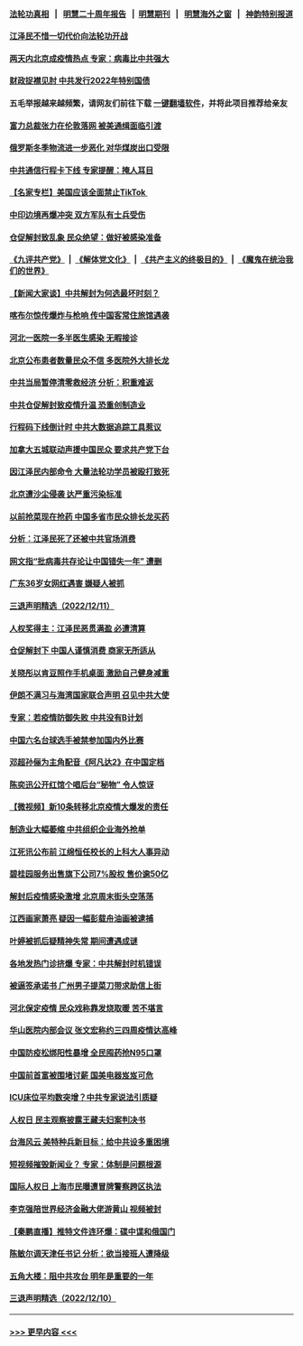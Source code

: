 #### [法轮功真相](https://github.com/gfw-breaker/truth/blob/master/README.md?t=0) &nbsp;&nbsp;|&nbsp;&nbsp; [明慧二十周年报告](https://github.com/gfw-breaker/mh-reports/blob/master/README.md?t=0) &nbsp;&nbsp;|&nbsp;&nbsp;[明慧期刊](https://github.com/gfw-breaker/mh-qikan) &nbsp;&nbsp;|&nbsp;&nbsp; [明慧海外之窗](https://github.com/gfw-breaker/mh-news/blob/master/README.md?t=0) &nbsp;&nbsp;|&nbsp;&nbsp; [神韵特别报道](https://github.com/gfw-breaker/mh-news/blob/master/shenyun.md?t=0)
#### [江泽民不惜一切代价向法轮功开战](../pages/nsc413/n13883332.md?t=12130550) 
#### [两天内北京成疫情热点 专家：病毒比中共强大](../pages/nsc413/n13883440.md?t=12130550) 
#### [财政捉襟见肘 中共发行2022年特别国债](../pages/nsc413/n13883439.md?t=12130550) 
#### 五毛举报越来越频繁，请网友们前往下载 [一键翻墙软件](https://github.com/gfw-breaker/ssr-accounts)，并将此项目推荐给亲友
#### [富力总裁张力在伦敦落网 被美通缉面临引渡](../pages/nsc413/n13883423.md?t=12130550) 
#### [俄罗斯冬季物流进一步恶化 对华煤炭出口受限](../pages/nsc413/n13883393.md?t=12130550) 
#### [中共通信行程卡下线 专家提醒：掩人耳目](../pages/nsc413/n13883397.md?t=12130550) 
#### [【名家专栏】美国应该全面禁止TikTok ](../pages/nsc413/n13883316.md?t=12130550) 
#### [中印边境再爆冲突 双方军队有士兵受伤](../pages/nsc413/n13883388.md?t=12130550) 
#### [仓促解封致乱象 民众绝望：做好被感染准备](../pages/nsc413/n13883381.md?t=12130550) 
#### [《九评共产党》](https://github.com/begood0513/9ping.md/blob/master/README.md) &nbsp;|&nbsp; [《解体党文化》](../../../../jtdwh.md/blob/master/README.md)  &nbsp;|&nbsp; [《共产主义的终极目的》](../../../../gczydzjmd.md/blob/master/README.md) &nbsp;|&nbsp; [《魔鬼在统治我们的世界》](../../../../mgztzwmdsj.md/blob/master/README.md) 
#### [【新闻大家谈】中共解封为何选最坏时刻？](../pages/nsc413/n13883367.md?t=12130550) 
#### [喀布尔惊传爆炸与枪响 传中国客常住旅馆遇袭](../pages/nsc413/n13883280.md?t=12130550) 
#### [河北一医院一多半医生感染 无暇接诊](../pages/nsc413/n13883239.md?t=12130550) 
#### [北京公布患者数量民众不信 多医院外大排长龙](../pages/nsc413/n13883195.md?t=12130550) 
#### [中共当局暂停清零救经济 分析：积重难返](../pages/nsc413/n13883190.md?t=12130550) 
#### [中共仓促解封致疫情升温 恐重创制造业](../pages/nsc413/n13883187.md?t=12130550) 
#### [行程码下线倒计时 中共大数据追踪工具惹议](../pages/nsc413/n13883174.md?t=12130550) 
#### [加拿大五城联动声援中国民众 要求共产党下台](../pages/nsc413/n13883075.md?t=12130550) 
#### [因江泽民内部命令 大量法轮功学员被殴打致死](../pages/nsc413/n13877409.md?t=12130550) 
#### [北京遭沙尘侵袭 达严重污染标准](../pages/nsc413/n13883105.md?t=12130550) 
#### [以前抢菜现在抢药 中国多省市民众排长龙买药](../pages/nsc413/n13883095.md?t=12130550) 
#### [分析：江泽民死了还被中共官场消费](../pages/nsc413/n13883009.md?t=12130550) 
#### [网文指“批病毒共存论让中国错失一年” 遭删](../pages/nsc413/n13882987.md?t=12130550) 
#### [广东36岁女网红遇害 嫌疑人被抓](../pages/nsc413/n13882963.md?t=12130550) 
#### [三退声明精选（2022/12/11）](../pages/nsc413/n13882990.md?t=12130550) 
#### [人权奖得主：江泽民恶贯满盈 必遭清算](../pages/nsc413/n13882937.md?t=12130550) 
#### [仓促解封下 中国人谨慎消费 商家无所适从](../pages/nsc413/n13882900.md?t=12130550) 
#### [关晓彤以肯豆照作手机桌面 激励自己健身减重](../pages/nsc413/n13882845.md?t=12130550) 
#### [伊朗不满习与海湾国家联合声明 召见中共大使](../pages/nsc413/n13882879.md?t=12130550) 
#### [专家：若疫情防御失败 中共没有B计划](../pages/nsc413/n13882811.md?t=12130550) 
#### [中国六名台球选手被禁参加国内外比赛](../pages/nsc413/n13882814.md?t=12130550) 
#### [邓超孙俪为主角配音《阿凡达2》在中国定档](../pages/nsc413/n13882787.md?t=12130550) 
#### [陈奕迅公开红馆个唱后台“秘物” 令人惊讶](../pages/nsc413/n13882805.md?t=12130550) 
#### [【微视频】新10条转移北京疫情大爆发的责任](../pages/nsc413/n13882751.md?t=12130550) 
#### [制造业大幅萎缩 中共组织企业海外抢单](../pages/nsc413/n13882807.md?t=12130550) 
#### [江死讯公布前 江绵恒任校长的上科大人事异动](../pages/nsc413/n13882789.md?t=12130550) 
#### [碧桂园服务出售旗下公司7%股权 售价逾50亿](../pages/nsc413/n13882785.md?t=12130550) 
#### [解封后疫情感染激增 北京周末街头空荡荡](../pages/nsc413/n13882749.md?t=12130550) 
#### [江西画家萧亮 疑因一幅彭载舟油画被逮捕](../pages/nsc413/n13882723.md?t=12130550) 
#### [叶婷被抓后疑精神失常 期间遭遇成谜](../pages/nsc413/n13882350.md?t=12130550) 
#### [各地发热门诊挤爆 专家：中共解封时机错误](../pages/nsc413/n13882598.md?t=12130550) 
#### [被逼签承诺书 广州男子提菜刀带求助信上街](../pages/nsc413/n13882547.md?t=12130550) 
#### [河北保定疫情 民众戏称靠发烧取暖 苦不堪言](../pages/nsc413/n13882624.md?t=12130550) 
#### [华山医院内部会议 张文宏称约三四周疫情达高峰](../pages/nsc413/n13882609.md?t=12130550) 
#### [中国防疫松绑阳性暴增 全民囤药抢N95口罩](../pages/nsc413/n13882580.md?t=12130550) 
#### [中国前首富被围堵讨薪 国美电器岌岌可危](../pages/nsc413/n13882558.md?t=12130550) 
#### [ICU床位平均数突增？中共专家说法引质疑](../pages/nsc413/n13882509.md?t=12130550) 
#### [人权日 民主观察披露王藏夫妇案判决书](../pages/nsc413/n13882517.md?t=12130550) 
#### [台海风云 美特种兵新目标：给中共设多重困境](../pages/nsc413/n13881958.md?t=12130550) 
#### [短视频摧毁新闻业？ 专家：体制是问题根源](../pages/nsc413/n13882513.md?t=12130550) 
#### [国际人权日 上海市民曝遭冒牌警察跨区执法](../pages/nsc413/n13882447.md?t=12130550) 
#### [李克强陪世界经济金融大佬游黄山 视频被封](../pages/nsc413/n13882460.md?t=12130550) 
#### [【秦鹏直播】推特文件连环爆：碟中谍和俄国门](../pages/nsc413/n13882409.md?t=12130550) 
#### [陈敏尔调天津任书记 分析：欲当接班人遭降级](../pages/nsc413/n13882458.md?t=12130550) 
#### [五角大楼：阻中共攻台 明年是重要的一年](../pages/nsc413/n13882467.md?t=12130550) 
#### [三退声明精选（2022/12/10）](../pages/nsc413/n13882448.md?t=12130550) 

----
#### [ >>> 更早内容 <<< ](../indexes/nsc413-earlier.md)

